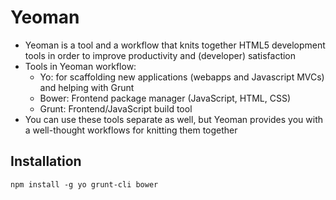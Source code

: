 # Yeoman

- Yeoman is a tool and a workflow that knits together HTML5 development tools in order to improve productivity and (developer) satisfaction 
- Tools in Yeoman workflow:
  - Yo: for scaffolding new applications (webapps and Javascript MVCs) and helping with Grunt
  - Bower: Frontend package manager (JavaScript, HTML, CSS)
  - Grunt: Frontend/JavaScript build tool 
- You can use these tools separate as well, but Yeoman provides you with a well-thought workflows for knitting them together

## Installation

	npm install -g yo grunt-cli bower 

